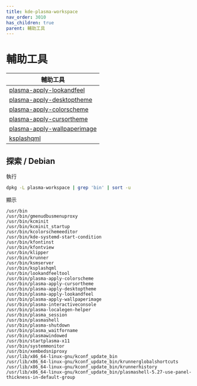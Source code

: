 ```yaml
---
title: kde-plasma-workspace
nav_order: 3010
has_children: true
parent: 輔助工具
---
```



# 輔助工具

| 輔助工具 |
| --- |
| [plasma-apply-lookandfeel](kde/plasma-apply-lookandfeel) |
| [plasma-apply-desktoptheme](kde/plasma-apply-desktoptheme) |
| [plasma-apply-colorscheme](kde/plasma-apply-colorscheme) |
| [plasma-apply-cursortheme](kde/plasma-apply-cursortheme) |
| [plasma-apply-wallpaperimage](kde/plasma-apply-wallpaperimage) |
| [ksplashqml](kde/ksplashqml) |


## 探索 / Debian

執行

``` sh
dpkg -L plasma-workspace | grep 'bin' | sort -u
```

顯示

```
/usr/bin
/usr/bin/gmenudbusmenuproxy
/usr/bin/kcminit
/usr/bin/kcminit_startup
/usr/bin/kcolorschemeeditor
/usr/bin/kde-systemd-start-condition
/usr/bin/kfontinst
/usr/bin/kfontview
/usr/bin/klipper
/usr/bin/krunner
/usr/bin/ksmserver
/usr/bin/ksplashqml
/usr/bin/lookandfeeltool
/usr/bin/plasma-apply-colorscheme
/usr/bin/plasma-apply-cursortheme
/usr/bin/plasma-apply-desktoptheme
/usr/bin/plasma-apply-lookandfeel
/usr/bin/plasma-apply-wallpaperimage
/usr/bin/plasma-interactiveconsole
/usr/bin/plasma-localegen-helper
/usr/bin/plasma_session
/usr/bin/plasmashell
/usr/bin/plasma-shutdown
/usr/bin/plasma_waitforname
/usr/bin/plasmawindowed
/usr/bin/startplasma-x11
/usr/bin/systemmonitor
/usr/bin/xembedsniproxy
/usr/lib/x86_64-linux-gnu/kconf_update_bin
/usr/lib/x86_64-linux-gnu/kconf_update_bin/krunnerglobalshortcuts
/usr/lib/x86_64-linux-gnu/kconf_update_bin/krunnerhistory
/usr/lib/x86_64-linux-gnu/kconf_update_bin/plasmashell-5.27-use-panel-thickness-in-default-group

```
